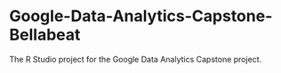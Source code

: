 # Google-Data-Analytics-Capstone-Bellabeat
The R Studio project for the Google Data Analytics Capstone project.  
